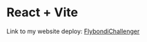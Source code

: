 # React + Vite

Link to my website deploy:
[FlybondiChallenger](https://fernandopflybondichallenger.netlify.app/)
